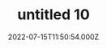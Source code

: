 ---
date: '2022-07-15T11:50:54.000Z'
title: untitled 10
tagline: This is a Tagline If you want to add.
preview: >-
  Lorem Ipsum is simply dummy text of the printing and typesetting industry.
  Lorem Ipsum has been the industry's standard dummy text ever since the 1500s,
  when an unknown printer took a galley of type and scrambled it to make a type
  specimen book.
image: >-
  https://dhenpadilla-nfts.s3.eu-west-1.amazonaws.com/10.jpg
---